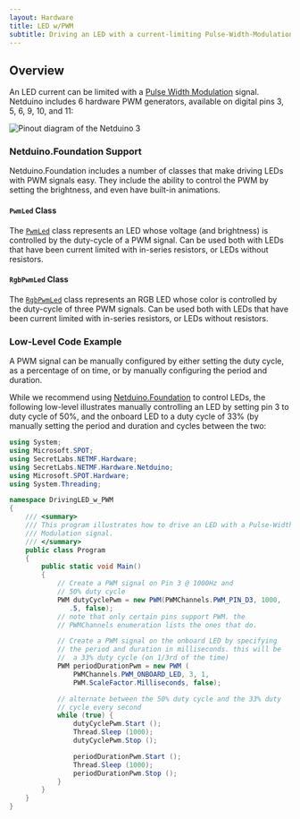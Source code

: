 ```yaml
---
layout: Hardware
title: LED w/PWM
subtitle: Driving an LED with a current-limiting Pulse-Width-Modulation (PWM) Signal.
---
```


## Overview

An LED current can be limited with a [Pulse Width Modulation](/Netduino/Input_Output/Digital/PWM/) signal. Netduino includes 6 hardware PWM generators, available on digital pins 3, 5, 6, 9, 10, and 11:

![Pinout diagram of the Netduino 3](../../../../../Netduino/About/Netduino3_Pinout.svg)

### Netduino.Foundation Support

Netduino.Foundation includes a number of classes that make driving LEDs with PWM signals easy. They include the ability to control the PWM by setting the brightness, and even have built-in animations.

#### `PwmLed` Class

The [`PwmLed`](http://netduino.foundation/API/LEDs/PwmLed/) class represents an LED whose voltage (and brightness) is controlled by the duty-cycle of a PWM signal. Can be used both with LEDs that have been current limited with in-series resistors, or LEDs without resistors.

#### `RgbPwmLed` Class

The [`RgbPwmLed`](http://netduino.foundation/API/LEDs/RgbPwmLed/) class represents an RGB LED whose color is controlled by the duty-cycle of three PWM signals. Can be used both with LEDs that have been current limited with in-series resistors, or LEDs without resistors.

### Low-Level Code Example

A PWM signal can be manually configured by either setting the duty cycle, as a percentage of on time, or by manually configuring the period and duration.

While we recommend using [Netduino.Foundation](http://Netduino.Foundation) to control LEDs, the following low-level illustrates manually controlling an LED by setting pin 3 to duty cycle of 50%, and the onboard LED to a duty cycle of 33% (by manually setting the period and duration and cycles between the two:

```csharp
using System;
using Microsoft.SPOT;
using SecretLabs.NETMF.Hardware;
using SecretLabs.NETMF.Hardware.Netduino;
using Microsoft.SPOT.Hardware;
using System.Threading;

namespace DrivingLED_w_PWM
{
	/// <summary>
	/// This program illustrates how to drive an LED with a Pulse-Width
	/// Modulation signal.
	/// </summary>
	public class Program
	{
		public static void Main()
		{
			// Create a PWM signal on Pin 3 @ 1000Hz and
			// 50% duty cycle
			PWM dutyCyclePwm = new PWM(PWMChannels.PWM_PIN_D3, 1000,
			   .5, false);
			// note that only certain pins support PWM. the
			// PWMChannels enumeration lists the ones that do.

			// Create a PWM signal on the onboard LED by specifying
			// the period and duration in milliseconds. this will be 
			//  a 33% duty cycle (on 1/3rd of the time)
			PWM periodDurationPwm = new PWM (
				PWMChannels.PWM_ONBOARD_LED, 3, 1,
				PWM.ScaleFactor.Milliseconds, false);

			// alternate between the 50% duty cycle and the 33% duty
			// cycle every second
			while (true) {
				dutyCyclePwm.Start ();
				Thread.Sleep (1000);
				dutyCyclePwm.Stop ();

				periodDurationPwm.Start ();
				Thread.Sleep (1000);
				periodDurationPwm.Stop ();
			}
		}
	}
}
```
